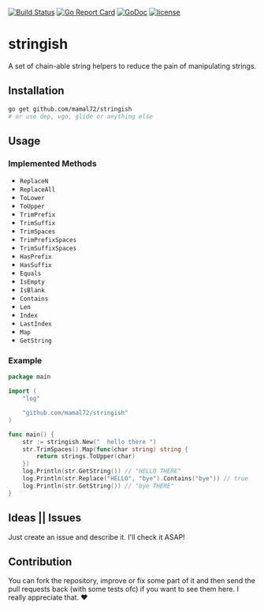 [![Build Status](https://travis-ci.org/mamal72/stringish.svg?branch=master)](https://travis-ci.org/mamal72/stringish)
[![Go Report Card](https://goreportcard.com/badge/github.com/mamal72/stringish)](https://goreportcard.com/report/github.com/mamal72/stringish)
[![GoDoc](https://godoc.org/github.com/mamal72/stringish?status.svg)](https://godoc.org/github.com/mamal72/stringish)
[![license](https://img.shields.io/github/license/mamal72/stringish.svg)](https://github.com/mamal72/stringish/blob/master/LICENSE)


# stringish

A set of chain-able string helpers to reduce the pain of manipulating strings.


## Installation

```bash
go get github.com/mamal72/stringish
# or use dep, vgo, glide or anything else
```


## Usage


### Implemented Methods


- `ReplaceN`
- `ReplaceAll`
- `ToLower`
- `ToUpper`
- `TrimPrefix`
- `TrimSuffix`
- `TrimSpaces`
- `TrimPrefixSpaces`
- `TrimSuffixSpaces`
- `HasPrefix`
- `HasSuffix`
- `Equals`
- `IsEmpty`
- `IsBlank`
- `Contains`
- `Len`
- `Index`
- `LastIndex`
- `Map`
- `GetString`


### Example


```go
package main

import (
	"log"

	"github.com/mamal72/stringish"
)

func main() {
	str := stringish.New("  hello there ")
	str.TrimSpaces().Map(func(char string) string {
		return strings.ToUpper(char)
	})
	log.Println(str.GetString()) // "HELLO THERE"
	log.Println(str.Replace("HELLO", "bye").Contains("bye")) // true
	log.Println(str.GetString()) // "bye THERE"
}
```


## Ideas || Issues

Just create an issue and describe it. I'll check it ASAP!


## Contribution

You can fork the repository, improve or fix some part of it and then send the pull requests back (with some tests ofc) if you want to see them here. I really appreciate that. ❤️
